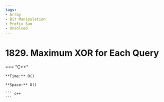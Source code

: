 ```yaml
---
tags:
- Array
- Bit Manipulation
- Prefix Sum
- Unsolved
---
```



# 1829. Maximum XOR for Each Query

=== "C++"

    **Time:** O()

    **Space:** O()

    ``` c++
    ```